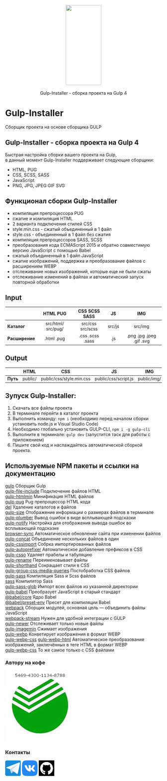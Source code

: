 <p align="center">
  <a href="https://github.com/ZhekaRaush/Gulp-Installer">
    <img height="257" width="114" src="https://raw.githubusercontent.com/gulpjs/artwork/master/gulp-2x.png">
  </a>
  <p align="center">Gulp-Installer - cборка проекта на Gulp 4</p>
</p>

# Gulp-Installer
Сборщик проекта на основе сборщика GULP

## Gulp-Installer - сборка проекта на Gulp 4
Быстрая настройка сборки вашего проекта на Gulp,    
в данный момент Gulp-Installer поддерживает следующие сборщики:
- HTML, PUG    
- CSS, SCSS, SASS    
- JavaScript    
- PNG, JPG, JPEG GIF SVG    

## Функционал сборки Gulp-Installer
- компиляция препроцессора PUG
- сжатие и компиляция HTML
- 2 варианта подключения стилей CSS
- style.min.css - сжатый объединенный в 1 файл
- style.css - объединенный в 1 файл без сжатия
- компиляция препроцессоров SASS, SCSS
- преобразования кода ECMAScript 2015 и обратно совместимую версию JavaScript с помощью Babel
- сжатый объединенный в 1 файл JavaScript
- сжатие изображений, поддержка и преобразование файлов с расширением WEBP
- отслеживание новых изображений, которые еще не были сжаты
- отслеживание изменений в файлах и автоматический запуск повторной обработки

## Input
|                |      HTML PUG         |   CSS SCSS SASS  |    JS     |             IMG           |
|:---------------|:---------------------:|:----------------:|:---------:|:-------------------------:|
| **Каталог**    | src/html/ src/pug/    | src/css src/scss | src/js    | src/img                   |
| **Расширение** | .html .pug            | .css .scss .sass | .js       | .png .jpg .jpeg .gif .svg |

## Output
|           |   HTML  |             CSS            |          JS          |     IMG     |
|:---------:|:-------:|:--------------------------:|:--------------------:|:-----------:|
| **Путь**  | public/ | public/css/style.min.css   | public/css/script.js | public/img/ |

## Зупуск Gulp-Installer:  
1. Скачать все файлы проекта  
2. В терминале перейти в каталог проекта  
3. Выполнить команду: `npm i` (необходимо перед началом сборки установить node.js и Visual Studio Code)  
4. Необходимо глобально установить GULP-CLI, `npm i -g gulp-cli`
5. Выполните в терминале: `gulp dev` (запустится таск для работы с приложением)  
6. Пишите свой код и наслаждайтесь автоматической сборкой проекта.  

## Используемые NPM пакеты и ссылки на документацию
[gulp](https://www.npmjs.com/package/gulp) Сборщик Gulp    
[gulp-file-include](https://www.npmjs.com/package/gulp-file-include) Подключение файлов HTML    
[gulp-htmlmin](https://www.npmjs.com/package/gulp-htmlmin) Минификация HTML файлов    
[gulp-pug](https://www.npmjs.com/package/gulp-pug) Pug препроцессор HTML кода    
[del](https://www.npmjs.com/package/del) Удаление каталогов и файлов    
[gulp-size](https://www.npmjs.com/package/gulp-size) Отображение информации о размерах файлов в терминале    
[gulp-plumber](https://www.npmjs.com/package/gulp-plumber) Вывод ошибок в виде всплывающей подсказки    
[gulp-notify](https://www.npmjs.com/package/gulp-notify) Настройка для отображения вывода ошибок во всплывающей подсказке    
[browser-sync](https://browsersync.io/docs/gulp) Автоматическое обновление сайта при изменении файлов    
[gulp-concat](https://www.npmjs.com/package/gulp-concat) Объединение нескольких файлов в один    
[gulp-cssimport](https://www.npmjs.com/package/gulp-cssimport) Собрка импортированных файлов    
[gulp-autoprefixer](https://www.npmjs.com/package/gulp-autoprefixer) Автоматическое добавление префиксов в CSS    
[gulp-csso](https://www.npmjs.com/package/gulp-csso) Удаляет прабелы и табуляцию    
[gulp-rename](https://www.npmjs.com/package/gulp-rename) Переименовывает файлы    
[gulp-shorthand](https://www.npmjs.com/package/gulp-shorthand) Сокращает стили в CSS    
[gulp-group-css-media-queries](https://www.npmjs.com/package/gulp-group-css-media-queries) Постобработка CSS файлов    
[gulp-sass](https://www.npmjs.com/package/gulp-sass) Компиляция Sass и Scss файлов    
[sass](https://www.npmjs.com/package/sass) Компилятор Sass    
[gulp-sass-glob](https://www.npmjs.com/package/gulp-sass-glob) Импорт всех файлов из указанной директории    
[gulp-babel](https://www.npmjs.com/package/gulp-babel) Преобразует JavaScript в старый стандарт    
[@babel/core](https://www.npmjs.com/package/@babel/core) Ядро Babel    
[@babel/preset-env](https://www.npmjs.com/package/@babel/preset-env) Пресет для компиляции Babel    
[webpack](https://www.npmjs.com/package/webpack) Cборщик модулей, основная цель — объединить файлы JavaScript    
[webpack-stream](https://www.npmjs.com/package/webpack-stream) Нужен для удобной интеграции с GULP    
[gulp-newer](https://www.npmjs.com/package/gulp-newer) Отслеживает только новые файлы    
[gulp-imagemin](https://www.npmjs.com/package/gulp-imagemin) Сжимает изображения     
[gulp-webp](https://www.npmjs.com/package/gulp-webp) Конветирует изображения в формат WEBP    
[gulp-webp-css](https://www.npmjs.com/package/gulp-webp-css) 
[gulp-webp-html](https://www.npmjs.com/package/gulp-webp-html) Автоматическое преобразование изображений, заключённых в теге HTML в формат WEBP    
[gulp-webp-css](https://www.npmjs.com/package/gulp-webp-css) То же самое только c CSS файлами    


### Автору на кофе
![Сбер VISA](https://github.com/ZhekaRaush/Gulp-Installer/blob/main/src/img/sber.jpg)

### Контакты
[![Telegram](https://github.com/ZhekaRaush/Gulp-Installer/blob/main/src/img/telegram.webp)](https://t.me/ZhekaRaush)
[![VK](https://github.com/ZhekaRaush/Gulp-Installer/blob/main/src/img/vk.png)](https://vk.com/id528175475)
[![GitHub](https://github.com/ZhekaRaush/Gulp-Installer/blob/main/src/img/github.webp)](https://github.com/ZhekaRaush)